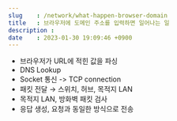 ```yaml
---
slug    : /network/what-happen-browser-domain
title   : 브라우저에 도메인 주소를 입력하면 일어나는 일
description : 
date    : 2023-01-30 19:09:46 +0900
---
```


- 브라우저가 URL에 적힌 값을 파싱
- DNS Lookup
- Socket 통신 -> TCP connection
- 패킷 전달 → 스위치, 허브, 목적지 LAN
- 목적지 LAN, 방화벽 패킷 검사
- 응답 생성, 요청과 동일한 방식으로 전송

